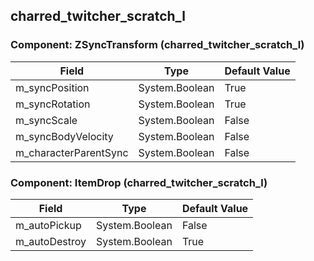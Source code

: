 ## charred_twitcher_scratch_l

### Component: ZSyncTransform (charred_twitcher_scratch_l)

|Field|Type|Default Value|
|-----|----|-------------|
|m_syncPosition|System.Boolean|True|
|m_syncRotation|System.Boolean|True|
|m_syncScale|System.Boolean|False|
|m_syncBodyVelocity|System.Boolean|False|
|m_characterParentSync|System.Boolean|False|

### Component: ItemDrop (charred_twitcher_scratch_l)

|Field|Type|Default Value|
|-----|----|-------------|
|m_autoPickup|System.Boolean|False|
|m_autoDestroy|System.Boolean|True|

